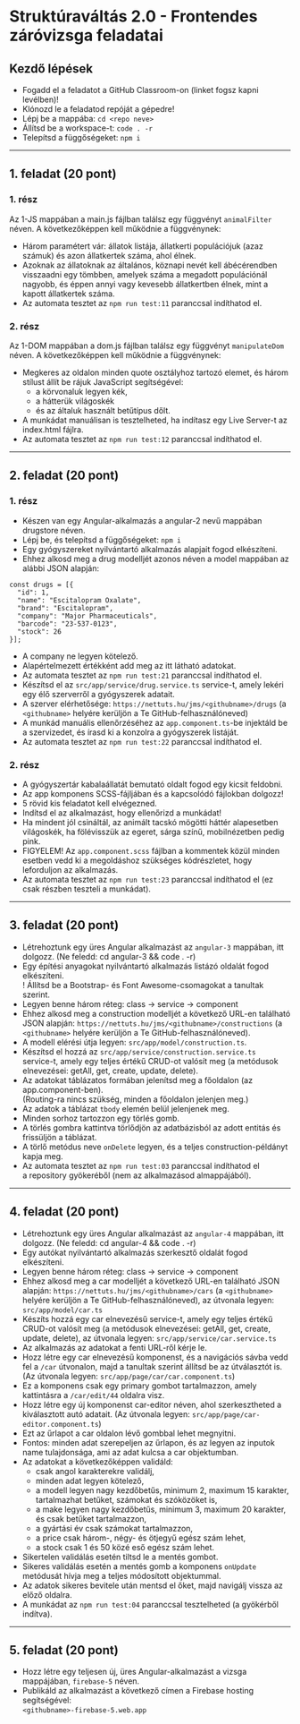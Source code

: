 # Struktúraváltás 2.0 - Frontendes záróvizsga feladatai

## Kezdő lépések
- Fogadd el a feladatot a GitHub Classroom-on (linket fogsz kapni levélben)!
- Klónozd le a feladatod repóját a gépedre!
- Lépj be a mappába: `cd <repo neve>`
- Állítsd be a workspace-t: `code . -r`
- Telepítsd a függőségeket: `npm i`

----
## 1. feladat (20 pont)
### 1. rész 
Az 1-JS mappában a main.js fájlban találsz egy függvényt `animalFilter` néven.
A következőképpen kell működnie a függvénynek:
- Három paramétert vár: állatok listája, állatkerti populációjuk (azaz számuk) és azon állatkertek száma, ahol élnek.
- Azoknak az állatoknak az általános, köznapi nevét kell ábécérendben visszaadni egy tömbben, 
amelyek száma a megadott populációnál nagyobb, és éppen annyi vagy kevesebb állatkertben élnek, mint a kapott állatkertek száma.
- Az automata tesztet az `npm run test:11` paranccsal indíthatod el.

### 2. rész
Az 1-DOM mappában a dom.js fájlban találsz egy függvényt `manipulateDom` néven.
A következőképpen kell működnie a függvénynek:
- Megkeres az oldalon minden quote osztályhoz tartozó elemet, és három stílust állít be rájuk JavaScript segítségével: 
  - a körvonaluk legyen kék, 
  - a hátterük világoskék 
  - és az általuk használt betűtípus dőlt.
- A munkádat manuálisan is tesztelheted, ha indítasz egy Live Server-t 
az index.html fájlra.
- Az automata tesztet az `npm run test:12` paranccsal indíthatod el.

----
## 2. feladat (20 pont)
### 1. rész
- Készen van egy Angular-alkalmazás a angular-2 nevű mappában drugstore néven.
- Lépj be, és telepítsd a függőségeket: `npm i`
- Egy gyógyszereket nyilvántartó alkalmazás alapjait fogod elkészíteni. 
- Ehhez alkosd meg a drug modelljét azonos néven a model mappában az alábbi JSON alapján:
```
const drugs = [{
  "id": 1,
  "name": "Escitalopram Oxalate",
  "brand": "Escitalopram",
  "company": "Major Pharmaceuticals",
  "barcode": "23-537-0123",
  "stock": 26
}]; 
```
- A company ne legyen kötelező.
- Alapértelmezett értékként add meg az itt látható adatokat.
- Az automata tesztet az `npm run test:21` paranccsal indíthatod el.
- Készítsd el az `src/app/service/drug.service.ts` service-t, 
amely lekéri egy élő szerverről a gyógyszerek adatait.
- A szerver elérhetősége: `https://nettuts.hu/jms/<githubname>/drugs` 
(a `<githubname>` helyére kerüljön a Te GitHub-felhasználóneved)
- A munkád manuális ellenőrzéséhez az `app.component.ts`-be injektáld be a 
szervizedet, és írasd ki a konzolra a gyógyszerek listáját.
- Az automata tesztet az `npm run test:22` paranccsal indíthatod el.

### 2. rész
- A gyógyszertár kabalaállatát bemutató oldalt fogod egy kicsit feldobni.
- Az app komponens SCSS-fájljában és a kapcsolódó fájlokban dolgozz!
- 5 rövid kis feladatot kell elvégezned.
- Indítsd el az alkalmazást, hogy ellenőrizd a munkádat!
- Ha mindent jól csináltál, az animált tacskó mögötti háttér alapesetben világoskék, ha fölévisszük az egeret, sárga színű, mobilnézetben pedig pink.   
- FIGYELEM! Az `app.component.scss` fájlban a kommentek közül minden esetben 
vedd ki a megoldáshoz szükséges kódrészletet, hogy leforduljon az alkalmazás.
- Az automata tesztet az `npm run test:23` paranccsal indíthatod el (ez csak részben teszteli a munkádat).

----
## 3. feladat (20 pont)
- Létrehoztunk egy üres Angular alkalmazást az `angular-3` mappában, itt dolgozz.
(Ne feledd: cd angular-3 && code . -r)
- Egy építési anyagokat nyilvántartó alkalmazás listázó oldalát fogod elkészíteni.   
! Állítsd be a Bootstrap- és Font Awesome-csomagokat a tanultak szerint. 
- Legyen benne három réteg: class -> service -> component
- Ehhez alkosd meg a construction modelljét a következő URL-en található JSON alapján: `https://nettuts.hu/jms/<githubname>/constructions` 
(a `<githubname>` helyére kerüljön a Te GitHub-felhasználóneved).
- A modell elérési útja legyen: `src/app/model/construction.ts`.
- Készítsd el hozzá az `src/app/service/construction.service.ts`  
service-t, amely egy teljes értékű CRUD-ot valósít meg (a metódusok elnevezései: getAll, get, create, update, delete).
- Az adatokat táblázatos formában jelenítsd meg a főoldalon (az app.component-ben).   
(Routing-ra nincs szükség, minden a főoldalon jelenjen meg.)
- Az adatok a táblázat `tbody` elemén belül jelenjenek meg.
- Minden sorhoz tartozzon egy törlés gomb.
- A törlés gombra kattintva törlődjön az adatbázisból az adott entitás és frissüljön a táblázat. 
- A törlő metódus neve `onDelete` legyen, és a teljes construction-példányt kapja meg.
- Az automata tesztet az `npm run test:03` paranccsal indíthatod el  
a repository gyökeréből (nem az alkalmazásod almappájából).

----
## 4. feladat (20 pont)
- Létrehoztunk egy üres Angular alkalmazást az `angular-4` mappában, itt dolgozz.
(Ne feledd: cd angular-4 && code . -r)
- Egy autókat nyilvántartó alkalmazás szerkesztő oldalát fogod elkészíteni. 
- Legyen benne három réteg: class -> service -> component
- Ehhez alkosd meg a car modelljét a következő URL-en található JSON alapján: `https://nettuts.hu/jms/<githubname>/cars` 
(a `<githubname>` helyére kerüljön a Te GitHub-felhasználóneved), az útvonala legyen: `src/app/model/car.ts`
- Készíts hozzá egy car elnevezésű service-t, amely egy teljes értékű CRUD-ot valósít meg 
(a metódusok elnevezései: getAll, get, create, update, delete), az útvonala legyen: `src/app/service/car.service.ts`
- Az alkalmazás az adatokat a fenti URL-ről kérje le.
- Hozz létre egy car elnevezésű komponenst, és a navigációs sávba vedd fel 
a `/car` útvonalon, majd a tanultak szerint állítsd be az útválasztót is.
(Az útvonala legyen: `src/app/page/car/car.component.ts`)
- Ez a komponens csak egy primary gombot tartalmazzon, amely kattintásra 
a `/car/edit/44` oldalra visz.
- Hozz létre egy új komponenst car-editor néven, ahol szerkesztheted a kiválasztott autó adatait.
(Az útvonala legyen: `src/app/page/car-editor.component.ts`)
- Ezt az űrlapot a car oldalon lévő gombbal lehet megnyitni.
- Fontos: minden adat szerepeljen az űrlapon, és az legyen az inputok  
name tulajdonsága, ami az adat kulcsa a car objektumban.
- Az adatokat a következőképpen validáld:
  - csak angol karakterekre validálj,
  - minden adat legyen kötelező,
  - a modell legyen nagy kezdőbetűs, minimum 2, maximum 15 karakter, 
  tartalmazhat betűket, számokat és szóközöket is,
  - a make legyen nagy kezdőbetűs, minimum 3, maximum 20 karakter, és csak betűket tartalmazzon,
  - a gyártási év csak számokat tartalmazzon,
  - a price csak három-, négy- és ötjegyű egész szám lehet,
  - a stock csak 1 és 50 közé eső egész szám lehet.
- Sikertelen validálás esetén tiltsd le a mentés gombot.
- Sikeres validálás esetén a mentés gomb a komponens `onUpdate`  
metódusát hívja meg a teljes módosított objektummal.
- Az adatok sikeres bevitele után mentsd el őket, majd navigálj vissza az előző 
oldalra.
- A munkádat az `npm run test:04` paranccsal tesztelheted (a gyökérből indítva).

----
## 5. feladat (20 pont)
- Hozz létre egy teljesen új, üres Angular-alkalmazást a vizsga mappájában, 
`firebase-5` néven. 
- Publikáld az alkalmazást a következő címen a Firebase hosting segítségével:  
`<githubname>-firebase-5.web.app`
